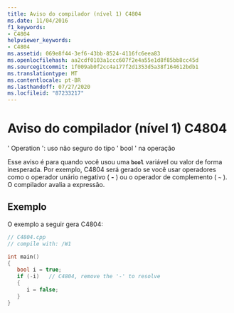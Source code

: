 ```yaml
---
title: Aviso do compilador (nível 1) C4804
ms.date: 11/04/2016
f1_keywords:
- C4804
helpviewer_keywords:
- C4804
ms.assetid: 069e8f44-3ef6-43bb-8524-4116fc6eea83
ms.openlocfilehash: aa2cdf0103a1ccc607f2e4a55e1d8f85bb8cc45d
ms.sourcegitcommit: 1f009ab0f2cc4a177f2d1353d5a38f164612bdb1
ms.translationtype: MT
ms.contentlocale: pt-BR
ms.lasthandoff: 07/27/2020
ms.locfileid: "87233217"
---
```

# <a name="compiler-warning-level-1-c4804"></a>Aviso do compilador (nível 1) C4804

' Operation ': uso não seguro do tipo ' bool ' na operação

Esse aviso é para quando você usou uma **`bool`** variável ou valor de forma inesperada. Por exemplo, C4804 será gerado se você usar operadores como o operador unário negativo ( **-** ) ou o operador de complemento ( `~` ). O compilador avalia a expressão.

## <a name="example"></a>Exemplo

O exemplo a seguir gera C4804:

```cpp
// C4804.cpp
// compile with: /W1

int main()
{
   bool i = true;
   if (-i)   // C4804, remove the '-' to resolve
   {
      i = false;
   }
}
```
